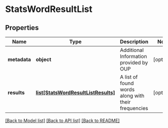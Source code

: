 # StatsWordResultList

## Properties
Name | Type | Description | Notes
------------ | ------------- | ------------- | -------------
**metadata** | **object** | Additional Information provided by OUP | [optional] 
**results** | [**list[StatsWordResultListResults]**](StatsWordResultListResults.md) | A list of found words along with their frequencies | [optional] 

[[Back to Model list]](../README.md#documentation-for-models) [[Back to API list]](../README.md#documentation-for-api-endpoints) [[Back to README]](../README.md)



